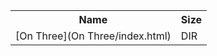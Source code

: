 <table>
<tr><th>Name</th><th>Size</th></tr>
<tr><td>[On Three](On Three/index.html)</td><td>DIR</td></tr>
</table>
